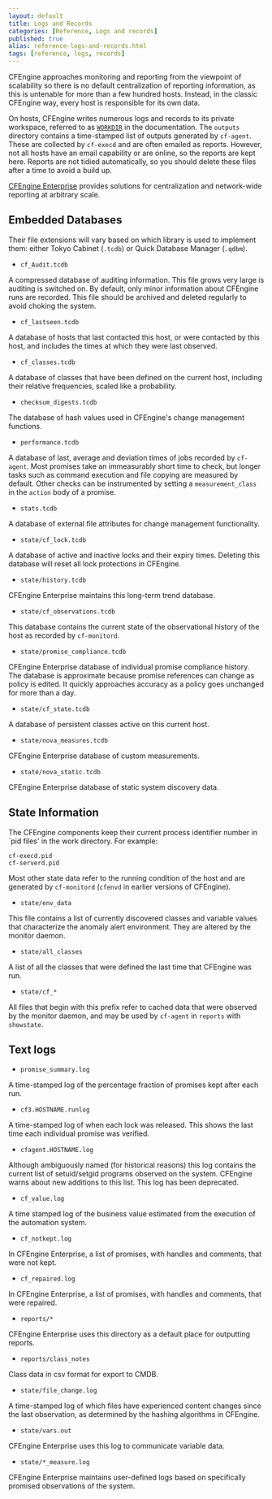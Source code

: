```yaml
---
layout: default
title: Logs and Records
categories: [Reference, Logs and records]
published: true
alias: reference-logs-and-records.html
tags: [reference, logs, records]
---  
```


CFEngine  approaches monitoring and reporting from the viewpoint of 
scalability so there is no default centralization of reporting information, as 
this is untenable for more than a few hundred hosts. Instead, in the classic 
CFEngine way, every host is responsible for its own data.

On hosts, CFEngine writes numerous logs and records to its private workspace, 
referred  to as [`WORKDIR`](manuals-architecture-work-directory.html) in the 
documentation. The `outputs` directory contains a time-stamped list of outputs 
generated by `cf-agent`. These are collected by `cf-execd` and are often 
emailed as reports. However, not all hosts have an email capability or are 
online, so the reports are kept here. Reports are not tidied automatically, so 
you should delete these files after a time to avoid a build up.

[CFEngine Enterprise](manuals-enterprise-reporting.html) provides solutions 
for centralization and network-wide reporting at arbitrary scale.

## Embedded Databases

Their file extensions will vary based on which library is used to
implement them: either Tokyo Cabinet (`.tcdb`) or Quick Database Manager
(`.qdbm`).

* `cf_Audit.tcdb`

A compressed database of auditing information. This file grows very
large is auditing is switched on. By default, only minor information
about CFEngine runs are recorded. This file should be archived and
deleted regularly to avoid choking the system.   

* `cf_lastseen.tcdb`

A database of hosts that last contacted this host, or were contacted by
this host, and includes the times at which they were last observed.   

* `cf_classes.tcdb`

A database of classes that have been defined on the current host,
including their relative frequencies, scaled like a probability.   

* `checksum_digests.tcdb`

The database of hash values used in CFEngine's change management
functions.   

* `performance.tcdb`

A database of last, average and deviation times of jobs recorded by
`cf-agent`. Most promises take an immeasurably short time to check, but
longer tasks such as command execution and file copying are measured by
default. Other checks can be instrumented by setting a
`measurement_class` in the `action` body of a promise.   

* `stats.tcdb`

A database of external file attributes for change management
functionality.   

* `state/cf_lock.tcdb`

A database of active and inactive locks and their expiry times. Deleting
this database will reset all lock protections in CFEngine.   

* `state/history.tcdb`

CFEngine Enterprise maintains this long-term trend database.   

* `state/cf_observations.tcdb`

This database contains the current state of the observational history of
the host as recorded by `cf-monitord`.   

* `state/promise_compliance.tcdb`

CFEngine Enterprise database of individual promise
compliance history. The database is approximate because promise
references can change as policy is edited. It quickly approaches
accuracy as a policy goes unchanged for more than a day.   

* `state/cf_state.tcdb`

A database of persistent classes active on this current host.   

* `state/nova_measures.tcdb`

CFEngine Enterprise database of custom measurements.

* `state/nova_static.tcdb`

CFEngine Enterprise database of static system discovery data.

## State Information

The CFEngine components keep their current process identifier number in
`pid files' in the work directory. For example:

    cf-execd.pid
    cf-serverd.pid

Most other state data refer to the running condition of the host and are
generated by `cf-monitord` (`cfenvd` in earlier versions of CFEngine).

* `state/env_data`

This file contains a list of currently discovered classes and variable
values that characterize the anomaly alert environment. They are altered
by the monitor daemon.   

* `state/all_classes`

A list of all the classes that were defined the last time that CFEngine
was run.   

* `state/cf_*`

All files that begin with this prefix refer to cached data that were
observed by the monitor daemon, and may be used by `cf-agent` in
`reports` with `showstate`.

## Text logs

* `promise_summary.log`

A time-stamped log of the percentage fraction of promises kept after
each run.   

* `cf3.HOSTNAME.runlog`

A time-stamped log of when each lock was released. This shows the last
time each individual promise was verified.   

* `cfagent.HOSTNAME.log`

Although ambiguously named (for historical reasons) this log contains
the current list of setuid/setgid programs observed on the system.
CFEngine warns about new additions to this list. This log has been
deprecated.   

* `cf_value.log`

A time stamped log of the business value estimated from the execution of
the automation system.   

* `cf_notkept.log`

In CFEngine Enterprise, a list of promises, with handles and comments, that 
were not kept.

* `cf_repaired.log`

In CFEngine Enterprise, a list of promises, with handles and comments, that were repaired.

* `reports/*`

CFEngine Enterprise uses this directory as a default place for outputting
reports.

* `reports/class_notes`

Class data in csv format for export to CMDB.   

* `state/file_change.log`

A time-stamped log of which files have experienced content changes since
the last observation, as determined by the hashing algorithms in
CFEngine.   

* `state/vars.out`

CFEngine Enterprise uses this log to communicate variable data.

* `state/*_measure.log`

CFEngine Enterprise maintains user-defined logs based on specifically
promised observations of the system.
